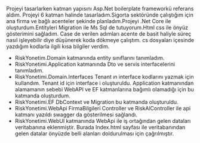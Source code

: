 Projeyi tasarlarken katman yapısını Asp.Net boilerplate frameworkü referans aldım. Projeyi 6 katman halinde tasarladım.Sigorta sektöründe çalıştığım için ana firma ve bağlı acenteler şekinde planladım.Projeyi .Net Core ile oluşturdum.Entityleri Migration ile Ms Sql de tutuyorum.Html css ile önyüz gösterimini sağladım.
Case de verilen adımları acente de basit haliyle süreç nasıl işleyebilir diye düşünerek koda dökmeye çalıştım. 
cs dosyaları içesinde yazdığım kodlarla ilgili  kısa bilgiler verdim.
 - RiskYonetim.Domain katmanında entity sınıflarını tanımladım.
 - RiskYonetimi.Application  katmanında Dto ve servis interfacelerini tanımladım.
 - RiskYonetimi.Domain.Interfaces  Tenant ın interface kodlarını yazmak için kullandım. Tenant id için interface i oluşturuldu. 
Application katmanından alamamanın sebebi WebAPI ve EF katmanlarına bağımlı olamadığı için bu katmanda oluşturdum.
 - RiskYonetimi.EF DbContext ve Migration bu katmanda oluşturuldu.
 - RiskYonetimi.WebApi FirmaBilgileri Controller ve RiskAlController ile api katmanı yazıldı swagger da gösterilmesi sağlandı.
 - RiskYonetimi.WebUI katmanında WebApi ile iş ortağından gelen dataları veritabanına eklenmiştir. Burada Index.html sayfası ile veritabanından gelen datalar önyüzde  belli alanları doldurulması için çağrılmıştır.
